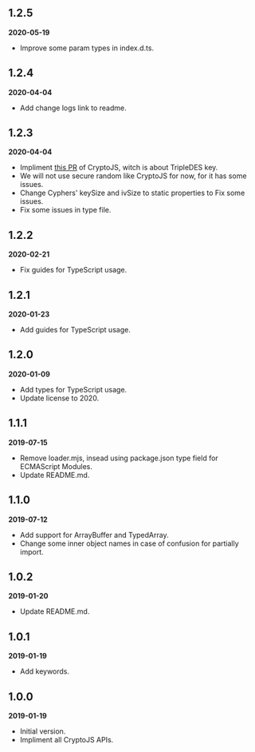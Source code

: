 ## 1.2.5

**2020-05-19**

- Improve some param types in index.d.ts.

## 1.2.4

**2020-04-04**

- Add change logs link to readme.

## 1.2.3

**2020-04-04**

- Impliment [this PR](https://github.com/brix/crypto-js/pull/211) of CryptoJS, witch is about TripleDES key.
- We will not use secure random like CryptoJS for now, for it has some issues.
- Change Cyphers' keySize and ivSize to static properties to Fix some issues.
- Fix some issues in type file.

## 1.2.2

**2020-02-21**

- Fix guides for TypeScript usage.

## 1.2.1

**2020-01-23**

- Add guides for TypeScript usage.

## 1.2.0

**2020-01-09**

- Add types for TypeScript usage.
- Update license to 2020.

## 1.1.1

**2019-07-15**

- Remove loader.mjs, insead using package.json type field for ECMAScript Modules.
- Update README.md.

## 1.1.0

**2019-07-12**

- Add support for ArrayBuffer and TypedArray.
- Change some inner object names in case of confusion for partially import. 

## 1.0.2

**2019-01-20**

- Update README.md.

## 1.0.1

**2019-01-19**

- Add keywords.

## 1.0.0

**2019-01-19**

- Initial version.
- Impliment all CryptoJS APIs.
